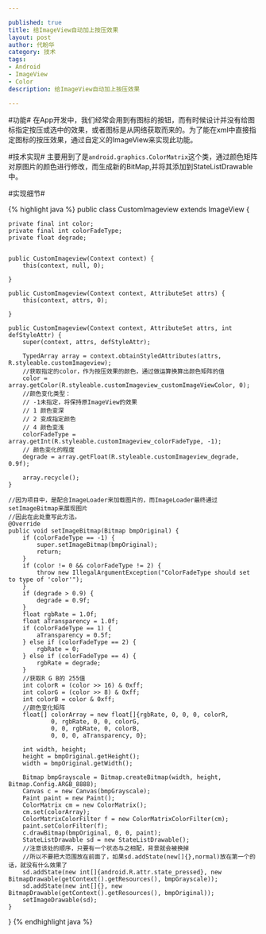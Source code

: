 ```yaml
---

published: true
title: 给ImageView自动加上按压效果 
layout: post
author: 代盼华
category: 技术
tags: 
- Android
- ImageView
- Color
description: 给ImageView自动加上按压效果 

---
```


#功能#
在App开发中，我们经常会用到有图标的按钮，而有时候设计并没有给图标指定按压或选中的效果，或者图标是从网络获取而来的。为了能在xml中直接指定图标的按压效果，通过自定义的ImageView来实现此功能。

#技术实现#
主要用到了是`android.graphics.ColorMatrix`这个类，通过颜色矩阵对原图片的颜色进行修改，而生成新的BitMap,并将其添加到StateListDrawable中。

#实现细节#

{% highlight java %}
public class CustomImageview extends ImageView {

    private final int color;
    private final int colorFadeType;
    private float degrade;


    public CustomImageview(Context context) {
        this(context, null, 0);

    }

    public CustomImageview(Context context, AttributeSet attrs) {
        this(context, attrs, 0);

    }

    public CustomImageview(Context context, AttributeSet attrs, int defStyleAttr) {
        super(context, attrs, defStyleAttr);

        TypedArray array = context.obtainStyledAttributes(attrs, R.styleable.customImageview);
		//获取指定的color，作为按压效果的颜色，通过做运算换算出颜色矩阵的值
        color = array.getColor(R.styleable.customImageview_customImageViewColor, 0);
		//颜色变化类型：
		// -1未指定，将保持原ImageView的效果
		// 1 颜色变深
		// 2 变成指定颜色
		// 4 颜色变浅
        colorFadeType = array.getInt(R.styleable.customImageview_colorFadeType, -1);
		// 颜色变化的程度
        degrade = array.getFloat(R.styleable.customImageview_degrade, 0.9f);

        array.recycle();
    }

	//因为项目中，是配合ImageLoader来加载图片的，而ImageLoader最终通过setImageBitmap来展现图片
	//因此在此处重写此方法。
    @Override
    public void setImageBitmap(Bitmap bmpOriginal) {
        if (colorFadeType == -1) {
            super.setImageBitmap(bmpOriginal);
            return;
        }
        if (color != 0 && colorFadeType != 2) {
            throw new IllegalArgumentException("ColorFadeType should set to type of 'color'");
        }
        if (degrade > 0.9) {
            degrade = 0.9f;
        }
        float rgbRate = 1.0f;
        float aTransparency = 1.0f;
        if (colorFadeType == 1) {
            aTransparency = 0.5f;
        } else if (colorFadeType == 2) {
            rgbRate = 0;
        } else if (colorFadeType == 4) {
            rgbRate = degrade;
        }
		//获取R G B的 255值
        int colorR = (color >> 16) & 0xff;
        int colorG = (color >> 8) & 0xff;
        int colorB = color & 0xff;
		//颜色变化矩阵
        float[] colorArray = new float[]{rgbRate, 0, 0, 0, colorR,
                0, rgbRate, 0, 0, colorG,
                0, 0, rgbRate, 0, colorB,
                0, 0, 0, aTransparency, 0};

        int width, height;
        height = bmpOriginal.getHeight();
        width = bmpOriginal.getWidth();

        Bitmap bmpGrayscale = Bitmap.createBitmap(width, height, Bitmap.Config.ARGB_8888);
        Canvas c = new Canvas(bmpGrayscale);
        Paint paint = new Paint();
        ColorMatrix cm = new ColorMatrix();
        cm.set(colorArray);
        ColorMatrixColorFilter f = new ColorMatrixColorFilter(cm);
        paint.setColorFilter(f);
        c.drawBitmap(bmpOriginal, 0, 0, paint);
        StateListDrawable sd = new StateListDrawable();
        //注意该处的顺序，只要有一个状态与之相配，背景就会被换掉
        //所以不要把大范围放在前面了，如果sd.addState(new[]{},normal)放在第一个的话，就没有什么效果了
        sd.addState(new int[]{android.R.attr.state_pressed}, new BitmapDrawable(getContext().getResources(), bmpGrayscale));
        sd.addState(new int[]{}, new BitmapDrawable(getContext().getResources(), bmpOriginal));
        setImageDrawable(sd);
    }

}
{% endhighlight java %}